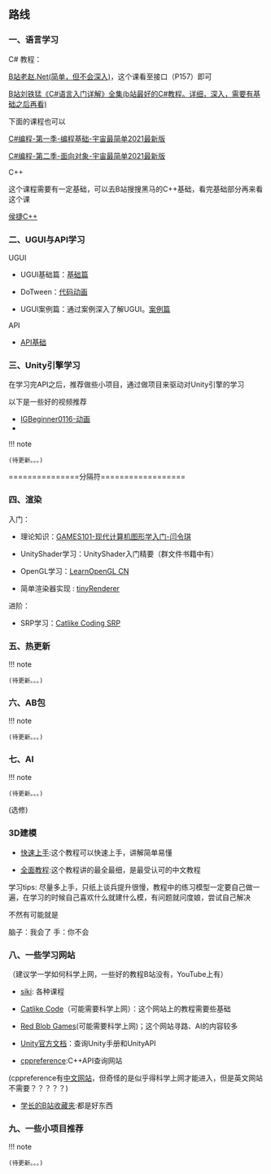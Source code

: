 
## 路线

### 一、语言学习
C# 教程：

[B站老赵.Net(简单，但不会深入)](https://www.bilibili.com/video/BV17G4y1b78i)，这个课看至接口（P157）即可

[B站刘铁猛《C#语言入门详解》全集(b站最好的C#教程。详细，深入，需要有基础之后再看)](https://www.bilibili.com/video/BV13b411b7Ht)

下面的课程也可以

[C#编程-第一季-编程基础-宇宙最简单2021最新版](https://www.sikiedu.com/course/926)

[C#编程-第二季-面向对象-宇宙最简单2021最新版](https://www.sikiedu.com/course/931/tasks)

C++

这个课程需要有一定基础，可以去B站搜搜黑马的C++基础，看完基础部分再来看这个课

[侯捷C++](https://pan.baidu.com/s/1_W_HojhCrBJBiJ8z1hDVaw?pwd=fspk)

### 二、UGUI与API学习

UGUI

- UGUI基础篇：[基础篇](https://www.sikiedu.com/course/468/tasks)

- DoTween：[代码动画](https://www.sikiedu.com/course/328/tasks)

- UGUI案例篇：通过案例深入了解UGUI。[案例篇](https://pan.baidu.com/s/1OdFIbfcXn9BI6SAB612pBQ?pwd=y2kv)


API

- [API基础](https://www.sikiedu.com/course/987) 

### 三、Unity引擎学习
在学习完API之后，推荐做些小项目，通过做项目来驱动对Unity引擎的学习

以下是一些好的视频推荐

- [IGBeginner0116-动画](https://www.bilibili.com/video/BV1sh411p7iX?vd_source=dd621f1760bd92b0643b88aa9dbe564e)
- 
!!! note

    (待更新。。。)
===============分隔符==================
### 四、渲染

入门：

- 理论知识：[GAMES101-现代计算机图形学入门-闫令琪](https://www.bilibili.com/video/BV1X7411F744?from=search&seid=1765683440320505655)

- UnityShader学习：UnityShader入门精要（群文件书籍中有）

- OpenGL学习：[LearnOpenGL CN](https://learnopengl-cn.github.io/intro/)

- 简单渲染器实现 : [tinyRenderer](https://github.com/ssloy/tinyrenderer/wiki)


进阶：

- SRP学习：[Catlike Coding SRP](https://catlikecoding.com/unity/tutorials/custom-srp/)

### 五、热更新
!!! note

    (待更新。。。)

### 六、AB包
!!! note

    (待更新。。。)

### 七、AI
!!! note

    (待更新。。。)
(选修)
### 3D建模

- [快速上手](https://www.bilibili.com/video/BV14u41147YH/):这个教程可以快速上手，讲解简单易懂

- [全面教程](https://www.bilibili.com/video/BV1zh411Y7LX/):这个教程讲的最全最细，是最受认可的中文教程

学习tips: 尽量多上手，只纸上谈兵提升很慢，教程中的练习模型一定要自己做一遍，在学习的时候自己喜欢什么就建什么模，有问题就问度娘，尝试自己解决

不然有可能就是

脑子：我会了
手：你不会


### 八、一些学习网站
（建议学一学如何科学上网，一些好的教程B站没有，YouTube上有）


- [siki](https://www.sikiedu.com/page/unitypath): 各种课程 


- [Catlike Code](https://catlikecoding.com/unity/tutorials/)（可能需要科学上网）：这个网站上的教程需要些基础


- [Red Blob Games](https://www.redblobgames.com/)(可能需要科学上网)；这个网站寻路、AI的内容较多


- [Unity官方文档](https://docs.unity.cn/cn/2018.4/Manual/index.html)：查询Unity手册和UnityAPI


- [cppreference](https://en.cppreference.com/w/):C++API查询网站


(cppreference有[中文网站](https://www.apiref.com/cpp-zh/index.html)，但奇怪的是似乎得科学上网才能进入，但是英文网站不需要？？？？？)


- [学长的B站收藏夹](https://www.bilibili.com/medialist/detail/ml753317950?type=1):都是好东西

###  九、一些小项目推荐
!!! note

    (待更新。。。)